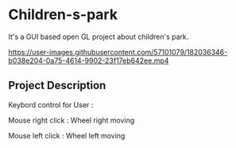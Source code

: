 # Children-s-park
It's a GUI based open GL project about children's park.




https://user-images.githubusercontent.com/57101079/182036346-b038e204-0a75-4614-9902-23f17eb642ee.mp4


Project Description
------------------------
Keybord control for User :

Mouse right click : Wheel right moving

Mouse left click  : Wheel left moving 
